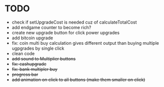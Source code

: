 # TODO

- check if setUpgradeCost is needed cuz of calculateTotalCost
- add endgame counter to become rich?
- create new upgrade button for click power upgrades
- add bitcoin upgrade
- fix: coin multi buy calculation gives different output than buying multiple ugpgrades by single click
- clean code
- ~~add sound to Multiplier buttons~~
- ~~fix: cashupgrade~~
- ~~fix: bank multipler buy~~
- ~~progress bar~~
- ~~add animation on click to all buttons (make them smaller on click)~~